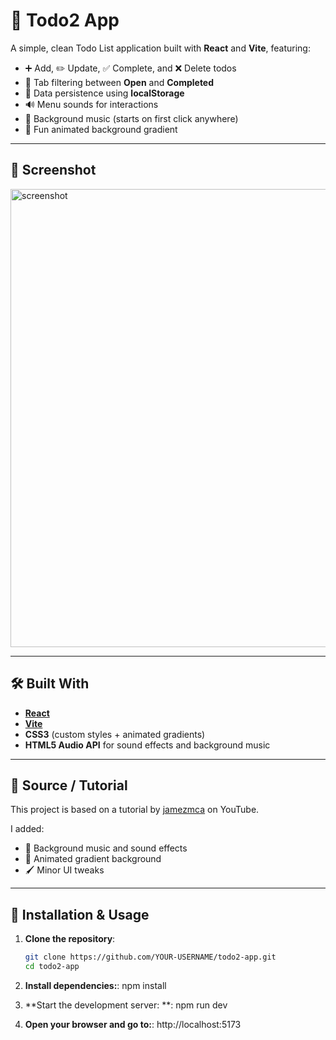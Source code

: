 # 📝 Todo2 App

A simple, clean Todo List application built with **React** and **Vite**, featuring:

- ➕ Add, ✏️ Update, ✅ Complete, and ❌ Delete todos
- 📂 Tab filtering between **Open** and **Completed**
- 💾 Data persistence using **localStorage**
- 🔊 Menu sounds for interactions
- 🎵 Background music (starts on first click anywhere)
- 🌈 Fun animated background gradient

---

## 📸 Screenshot

<img width="1843" height="733" alt="screenshot" src="https://github.com/user-attachments/assets/a081017b-aa04-4b87-a2b1-f7b8624156d2" />

---

## 🛠️ Built With

- **[React](https://react.dev/)**
- **[Vite](https://vitejs.dev/)**
- **CSS3** (custom styles + animated gradients)
- **HTML5 Audio API** for sound effects and background music

---

## 📂 Source / Tutorial
This project is based on a tutorial by [jamezmca](https://github.com/jamezmca) on YouTube.  

I added:
- 🎵 Background music and sound effects
- 🌈 Animated gradient background
- 🖌️ Minor UI tweaks

---

## 🚀 Installation & Usage

1. **Clone the repository**:
   ```bash
   git clone https://github.com/YOUR-USERNAME/todo2-app.git
   cd todo2-app


2. **Install dependencies:**:
npm install

3. **Start the development server: **:
npm run dev

4. **Open your browser and go to:**:
http://localhost:5173
